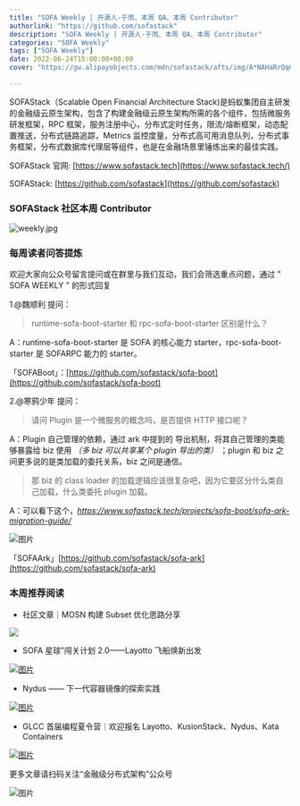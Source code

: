 ```yaml
---
title: "SOFA Weekly | 开源人-于雨、本周 QA、本周 Contributor"
authorlink: "https://github.com/sofastack"
description: "SOFA Weekly | 开源人-于雨、本周 QA、本周 Contributor"
categories: "SOFA Weekly"
tags: ["SOFA Weekly"]
date: 2022-06-24T15:00:00+08:00
cover: "https://gw.alipayobjects.com/mdn/sofastack/afts/img/A*NAHaRrQqGzAAAAAAAAAAAAAAARQnAQ"

---
```


SOFAStack（Scalable Open Financial Architecture Stack)是蚂蚁集团自主研发的金融级云原生架构，包含了构建金融级云原生架构所需的各个组件，包括微服务研发框架，RPC 框架，服务注册中心，分布式定时任务，限流/熔断框架，动态配置推送，分布式链路追踪，Metrics 监控度量，分布式高可用消息队列，分布式事务框架，分布式数据库代理层等组件，也是在金融场景里锤炼出来的最佳实践。

SOFAStack 官网: [https://www.sofastack.tech](https://www.sofastack.tech/)

SOFAStack: [https://github.com/sofastack](https://github.com/sofastack)

### SOFAStack 社区本周 Contributor 

![weekly.jpg](https://p3-juejin.byteimg.com/tos-cn-i-k3u1fbpfcp/81221d08a1e54ccd8b0847c8d9932fc9~tplv-k3u1fbpfcp-zoom-1.image)

### 每周读者问答提炼

欢迎大家向公众号留言提问或在群里与我们互动，我们会筛选重点问题，通过 " SOFA WEEKLY " 的形式回复

1.@魏顺利 提问：

>runtime-sofa-boot-starter 和 rpc-sofa-boot-starter 区别是什么？

A：runtime-sofa-boot-starter 是 SOFA 的核心能力 starter，rpc-sofa-boot-starter 是 SOFARPC 能力的 starter。

「SOFABoot」：[https://github.com/sofastack/sofa-boot](https://github.com/sofastack/sofa-boot)

2.@寒鸦少年 提问：

>请问 Plugin 是一个微服务的概念吗，是否提供 HTTP 接口呢？

A：Plugin 自己管理的依赖，通过 ark 中提到的 导出机制，将其自己管理的类能够暴露给 biz 使用 *（多 biz 可以共享某个 plugin 导出的类）* ；plugin 和 biz 之间更多说的是类加载的委托关系，biz 之间是通信。

>那 biz 的 class loader 的加载逻辑应该很复杂吧，因为它要区分什么类自己加载，什么类委托 plugin 加载。

A：可以看下这个，*https://www.sofastack.tech/projects/sofa-boot/sofa-ark-migration-guide/*

![图片](https://p3-juejin.byteimg.com/tos-cn-i-k3u1fbpfcp/a469d3145e1c4f1da0babf360e345543~tplv-k3u1fbpfcp-zoom-1.image)

「SOFAArk」[https://github.com/sofastack/sofa-ark](https://github.com/sofastack/sofa-ark)

### 本周推荐阅读

- 社区文章｜MOSN 构建 Subset 优化思路分享

[![](https://p3-juejin.byteimg.com/tos-cn-i-k3u1fbpfcp/ef719407100b44a2bc79a4bf7773e17f~tplv-k3u1fbpfcp-zoom-1.image)](http://mp.weixin.qq.com/s?__biz=MzUzMzU5Mjc1Nw==&mid=2247511573&idx=1&sn=86019e1570b797f0d4c7f4aa2bcf2ad3&chksm=faa341cfcdd4c8d9aea24212d29c31f2732ec88ee65271703d2caa96dabc114e873f975fec8f&scene=21)

- SOFA 星球”闯关计划 2.0——Layotto 飞船焕新出发

[![图片](https://p3-juejin.byteimg.com/tos-cn-i-k3u1fbpfcp/eb25ccf615d2488faaf2c44a964bb1f2~tplv-k3u1fbpfcp-zoom-1.image)](http://mp.weixin.qq.com/s?__biz=MzUzMzU5Mjc1Nw==&mid=2247511173&idx=1&sn=42ef288272494dd294f14af454e0cb6d&chksm=faa3435fcdd4ca495c5c27e6ef8b5d241ab012d24364e0adfc4eb8a596fb928c4f3aeae508d0&scene=21)

- Nydus —— 下一代容器镜像的探索实践

[![图片](https://p3-juejin.byteimg.com/tos-cn-i-k3u1fbpfcp/8db66a2a6bfb45dfa5aca0cc4492c770~tplv-k3u1fbpfcp-zoom-1.image)](http://mp.weixin.qq.com/s?__biz=MzUzMzU5Mjc1Nw==&mid=2247510940&idx=1&sn=b545e0836a6182abddd13a05b2f90ba9&chksm=faa34446cdd4cd50a461f071cdc4d871bd6eeef2318a2ec73968c117b41740a56a296c726aee&scene=21)

- GLCC 首届编程夏令营｜欢迎报名 Layotto、KusionStack、Nydus、Kata Containers

[![图片](https://p3-juejin.byteimg.com/tos-cn-i-k3u1fbpfcp/04f4b8844106499f8c0a4395601eb319~tplv-k3u1fbpfcp-zoom-1.image)](http://mp.weixin.qq.com/s?__biz=MzUzMzU5Mjc1Nw==&mid=2247510027&idx=1&sn=43a8f240d7edd036307d0f1fdd616714&chksm=faa347d1cdd4cec7adf7762963a94617060d96decba99beffb44d5f940e5a7f076b0844c4ab0&scene=21)

更多文章请扫码关注“金融级分布式架构”公众号

![图片](https://p3-juejin.byteimg.com/tos-cn-i-k3u1fbpfcp/60b9e97715b942ceac9fda038437e814~tplv-k3u1fbpfcp-zoom-1.image)
